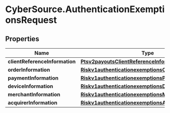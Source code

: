 # CyberSource.AuthenticationExemptionsRequest

## Properties
Name | Type | Description | Notes
------------ | ------------- | ------------- | -------------
**clientReferenceInformation** | [**Ptsv2payoutsClientReferenceInformation**](Ptsv2payoutsClientReferenceInformation.md) |  | [optional] 
**orderInformation** | [**Riskv1authenticationexemptionsOrderInformation**](Riskv1authenticationexemptionsOrderInformation.md) |  | [optional] 
**paymentInformation** | [**Riskv1authenticationexemptionsPaymentInformation**](Riskv1authenticationexemptionsPaymentInformation.md) |  | [optional] 
**deviceInformation** | [**Riskv1authenticationexemptionsDeviceInformation**](Riskv1authenticationexemptionsDeviceInformation.md) |  | [optional] 
**merchantInformation** | [**Riskv1authenticationexemptionsMerchantInformation**](Riskv1authenticationexemptionsMerchantInformation.md) |  | [optional] 
**acquirerInformation** | [**Riskv1authenticationexemptionsAcquirerInformation**](Riskv1authenticationexemptionsAcquirerInformation.md) |  | [optional] 


